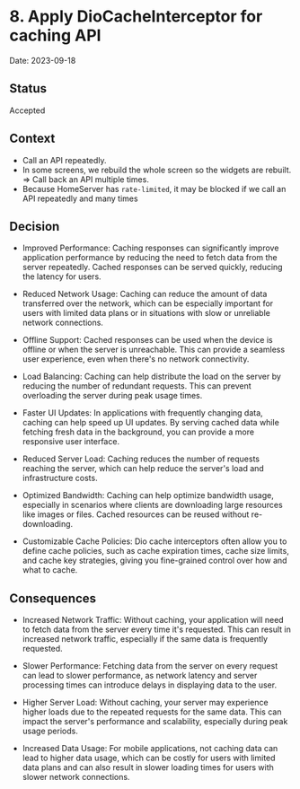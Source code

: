 # 8. Apply DioCacheInterceptor for caching API

Date: 2023-09-18

## Status

Accepted

## Context

- Call an API repeatedly.
- In some screens, we rebuild the whole screen so the widgets are rebuilt. => Call back an API multiple times. 
- Because HomeServer has `rate-limited`, it may be blocked if we call an API repeatedly and many times
## Decision

- Improved Performance: Caching responses can significantly improve application performance by reducing the need to fetch data from the server repeatedly.
Cached responses can be served quickly, reducing the latency for users.

- Reduced Network Usage: Caching can reduce the amount of data transferred over the network,
which can be especially important for users with limited data plans or in situations with slow or unreliable network connections.

- Offline Support: Cached responses can be used when the device is offline or when the server is unreachable.
This can provide a seamless user experience, even when there's no network connectivity.

- Load Balancing: Caching can help distribute the load on the server by reducing the number of redundant requests.
This can prevent overloading the server during peak usage times.

- Faster UI Updates: In applications with frequently changing data, caching can help speed up UI updates.
By serving cached data while fetching fresh data in the background, you can provide a more responsive user interface.

- Reduced Server Load: Caching reduces the number of requests reaching the server, which can help reduce the server's load and infrastructure costs.

- Optimized Bandwidth: Caching can help optimize bandwidth usage, especially in scenarios where clients are downloading large resources like images or files.
Cached resources can be reused without re-downloading.

- Customizable Cache Policies: Dio cache interceptors often allow you to define cache policies,
such as cache expiration times, cache size limits, and cache key strategies, giving you fine-grained control over how and what to cache.

## Consequences

- Increased Network Traffic: Without caching, your application will need to fetch data from the server every time it's requested.
This can result in increased network traffic, especially if the same data is frequently requested.

- Slower Performance: Fetching data from the server on every request can lead to slower performance,
as network latency and server processing times can introduce delays in displaying data to the user.

- Higher Server Load: Without caching, your server may experience higher loads due to the repeated requests for the same data.
This can impact the server's performance and scalability, especially during peak usage periods.

- Increased Data Usage: For mobile applications, not caching data can lead to higher data usage,
which can be costly for users with limited data plans and can also result in slower loading times for users with slower network connections.